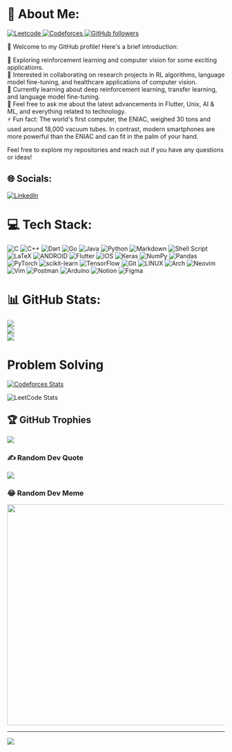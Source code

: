 # 💫 About Me:
<p align="left">
  <a href="https://leetcode.com/sabir00/">
    <img src="https://cp-logo.vercel.app/leetcode/sabir00" alt="Leetcode" />
  </a>
  <a href="https://codeforces.com/profile/sabir">
    <img src="https://cp-logo.vercel.app/codeforces/sabir" alt="Codeforces" />
  </a>
  <a href="https://github.com/coder-wolf?tab=followers">
    <img alt="GitHub followers" src="https://img.shields.io/github/followers/coder-wolf?color=green&logo=github">
  </a>
</p>

👋 Welcome to my GitHub profile! Here's a brief introduction:


🔬 Exploring reinforcement learning and computer vision for some exciting applications.
<br>🤝 Interested in collaborating on research projects in RL algorithms, language model fine-tuning, and healthcare applications of computer vision.
<br>🌱 Currently learning about deep reinforcement learning, transfer learning, and language model fine-tuning.
<br>💬 Feel free to ask me about the latest advancements in Flutter, Unix, AI & ML, and everything related to technology.
<br>⚡ Fun fact: The world's first computer, the ENIAC, weighed 30 tons and used around 18,000 vacuum tubes. In contrast, modern smartphones are more powerful than the ENIAC and can fit in the palm of your hand.

Feel free to explore my repositories and reach out if you have any questions or ideas!






## 🌐 Socials:
[![LinkedIn](https://img.shields.io/badge/LinkedIn-%230077B5.svg?logo=linkedin&logoColor=white)](https://linkedin.com/in/ahammad-sabir) 

# 💻 Tech Stack:
![C](https://img.shields.io/badge/c-%2300599C.svg?style=for-the-badge&logo=c&logoColor=white) ![C++](https://img.shields.io/badge/c++-%2300599C.svg?style=for-the-badge&logo=c%2B%2B&logoColor=white) ![Dart](https://img.shields.io/badge/dart-%230175C2.svg?style=for-the-badge&logo=dart&logoColor=white) ![Go](https://img.shields.io/badge/go-%2300ADD8.svg?style=for-the-badge&logo=go&logoColor=white) ![Java](https://img.shields.io/badge/java-%23ED8B00.svg?style=for-the-badge&logo=java&logoColor=white) ![Python](https://img.shields.io/badge/python-3670A0?style=for-the-badge&logo=python&logoColor=ffdd54) ![Markdown](https://img.shields.io/badge/markdown-%23000000.svg?style=for-the-badge&logo=markdown&logoColor=white) ![Shell Script](https://img.shields.io/badge/shell_script-%23121011.svg?style=for-the-badge&logo=gnu-bash&logoColor=white) ![LaTeX](https://img.shields.io/badge/latex-%23008080.svg?style=for-the-badge&logo=latex&logoColor=white) ![ANDROID](https://img.shields.io/badge/android-%2320232a.svg?style=for-the-badge&logo=android&logoColor=%a4c639) ![Flutter](https://img.shields.io/badge/Flutter-%2302569B.svg?style=for-the-badge&logo=Flutter&logoColor=white) ![IOS](https://img.shields.io/badge/IOS-%2320232a.svg?style=for-the-badge&logo=apple&logoColor=white) ![Keras](https://img.shields.io/badge/Keras-%23D00000.svg?style=for-the-badge&logo=Keras&logoColor=white) ![NumPy](https://img.shields.io/badge/numpy-%23013243.svg?style=for-the-badge&logo=numpy&logoColor=white) ![Pandas](https://img.shields.io/badge/pandas-%23150458.svg?style=for-the-badge&logo=pandas&logoColor=white) ![PyTorch](https://img.shields.io/badge/PyTorch-%23EE4C2C.svg?style=for-the-badge&logo=PyTorch&logoColor=white) ![scikit-learn](https://img.shields.io/badge/scikit--learn-%23F7931E.svg?style=for-the-badge&logo=scikit-learn&logoColor=white) ![TensorFlow](https://img.shields.io/badge/TensorFlow-%23FF6F00.svg?style=for-the-badge&logo=TensorFlow&logoColor=white) ![Git](https://img.shields.io/badge/git-%23F05033.svg?style=for-the-badge&logo=git&logoColor=white)
![LINUX](https://img.shields.io/badge/Linux-FCC624?style=for-the-badge&logo=linux&logoColor=black) ![Arch](https://img.shields.io/badge/Arch%20Linux-1793D1?logo=arch-linux&logoColor=fff&style=for-the-badge)
![Neovim](https://img.shields.io/badge/NeoVim-%2357A143.svg?&style=for-the-badge&logo=neovim&logoColor=white) ![Vim](https://img.shields.io/badge/VIM-%2311AB00.svg?style=for-the-badge&logo=vim&logoColor=white)
![Postman](https://img.shields.io/badge/Postman-FF6C37?style=for-the-badge&logo=postman&logoColor=white) ![Arduino](https://img.shields.io/badge/-Arduino-00979D?style=for-the-badge&logo=Arduino&logoColor=white) ![Notion](https://img.shields.io/badge/Notion-%23000000.svg?style=for-the-badge&logo=notion&logoColor=white) 	![Figma](https://img.shields.io/badge/figma-%23F24E1E.svg?style=for-the-badge&logo=figma&logoColor=white)



# 📊 GitHub Stats:
![](https://github-readme-stats.vercel.app/api?username=coder-wolf&theme=tokyonight&hide_border=false&include_all_commits=false&count_private=true)<br/>
![](https://github-readme-streak-stats.herokuapp.com/?user=coder-wolf&theme=tokyonight&hide_border=false)<br/>
![](https://github-readme-stats.vercel.app/api/top-langs/?username=coder-wolf&theme=tokyonight&hide_border=false&include_all_commits=false&count_private=true&layout=compact)
# Problem Solving
[![Codeforces Stats](https://codeforces-readme-stats.vercel.app/api/card?username=sabir)](https://codeforces.com/profile/sabir)

![LeetCode Stats](https://leetcard.jacoblin.cool/sabir00?theme=nord&font=Anonymous%20Pro&ext=heatmap)

## 🏆 GitHub Trophies
![](https://github-profile-trophy.vercel.app/?username=coder-wolf&theme=tokyonight&no-frame=false&no-bg=true&margin-w=4)

### ✍️ Random Dev Quote
![](https://quotes-github-readme.vercel.app/api?type=horizontal&theme=tokyonight)

### 😂 Random Dev Meme
<img src="https://rm.up.railway.app/" width="512px"/>

---
[![](https://visitcount.itsvg.in/api?id=coder-wolf&icon=0&color=0)](https://visitcount.itsvg.in)

<!-- Proudly created with GPRM ( https://gprm.itsvg.in ) -->
